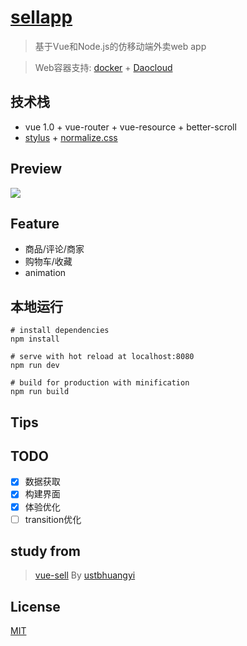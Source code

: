 # [sellapp](http://sellapp.littlewin.info:4444/)

> 基于Vue和Node.js的仿移动端外卖web app

> Web容器支持: [docker](https://www.docker.com/) + [Daocloud](https://www.daocloud.io/) 

## 技术栈
- vue 1.0 + vue-router + vue-resource + better-scroll
- [stylus](https://github.com/stylus/stylus) + [normalize.css](https://github.com/necolas/normalize.css)

## Preview
![](https://cloud.githubusercontent.com/assets/14028075/21790600/6c6101ea-d718-11e6-8c75-6a7c1e86202d.gif)

## Feature

- 商品/评论/商家
- 购物车/收藏
- animation

## 本地运行
``` shell
# install dependencies
npm install

# serve with hot reload at localhost:8080
npm run dev

# build for production with minification
npm run build
```

## Tips
 
## TODO
 - [x] 数据获取
 - [x] 构建界面
 - [x] 体验优化
 - [ ] transition优化

## study from
 > [vue-sell](https://github.com/ustbhuangyi/vue-sell) By [ustbhuangyi](https://github.com/ustbhuangyi)

## License
 [MIT](http://opensource.org/licenses/MIT)
